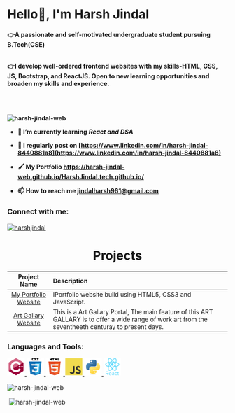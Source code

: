<h1 align="left">Hello👋, I'm Harsh Jindal</h1>

<h4 align="left">👉A passionate and self-motivated undergraduate student pursuing B.Tech(CSE)

<br>

  <br>

👉I develop well-ordered  frontend websites with my skills-HTML, CSS, JS, Bootstrap, and ReactJS. Open to new learning opportunities and broaden my skills and experience.

  <br>

  <br>

<p align="left"> <img src="https://komarev.com/ghpvc/?username=harsh-jindal-web&label=Profile%20views&color=0e75b6&style=flat" alt="harsh-jindal-web" /> </p>

- 🌱 I’m currently learning **React* and *DSA**

- 📝 I regularly post on [https://www.linkedin.com/in/harsh-jindal-8440881a8](https://www.linkedin.com/in/harsh-jindal-8440881a8)

- 🖌️ My Portfolio **https://harsh-jindal-web.github.io/HarshJindal.tech.github.io/**

- 📫 How to reach me **jindalharsh961@gmail.com**

<h3 align="left">Connect with me:</h3>

<p align="left">

<a href="https://www.linkedin.com/in/harsh-jindal-8440881a8" target="blank"><img align="center" src="https://cdn.jsdelivr.net/npm/simple-icons@3.0.1/icons/linkedin.svg" alt="harshjindal" height="50" width="60" /></a>

</p>

<h1 align="center">Projects</h1>




| Project Name      | Description | 
| :---:        |    :----   |  
| [My Portfolio Website](https://harsh-jindal-web.github.io/HarshJindal.tech.github.io/)     | IPortfolio website build using HTML5, CSS3 and JavaScript. 
| [Art Gallary Website](https://harsh-jindal-web.github.io/ArtGallaryPortal.github.io/)   | This is a Art Gallary Portal, The main feature of this ART GALLARY is to offer a wide range of work art from the seventheeth centuray to present days.
  
  
<h3 align="left">Languages and Tools:</h3>

<p align="left"><a href="https://www.w3schools.com/cpp/" target="_blank"> <img src="https://raw.githubusercontent.com/devicons/devicon/master/icons/cplusplus/cplusplus-original.svg" alt="cplusplus" width="40" height="40"/> </a> <a href="https://www.w3schools.com/css/" target="_blank"> <img src="https://raw.githubusercontent.com/devicons/devicon/master/icons/css3/css3-original-wordmark.svg" alt="css3" width="40" height="40"/> </a> <a href="https://www.w3.org/html/" target="_blank"> <img src="https://raw.githubusercontent.com/devicons/devicon/master/icons/html5/html5-original-wordmark.svg" alt="html5" width="40" height="40"/> </a> <a href="https://developer.mozilla.org/en-US/docs/Web/JavaScript" target="_blank"> <img src="https://raw.githubusercontent.com/devicons/devicon/master/icons/javascript/javascript-original.svg" alt="javascript" width="40" height="40"/> </a>  <a href="https://www.python.org" target="_blank"> <img src="https://raw.githubusercontent.com/devicons/devicon/master/icons/python/python-original.svg" alt="python" width="40" height="40"/> </a> <a href="https://reactjs.org/" target="_blank"> <img src="https://raw.githubusercontent.com/devicons/devicon/master/icons/react/react-original-wordmark.svg" alt="react" width="40" height="40"/> </a> </p>

<p><img align="center" src="https://github-readme-stats.vercel.app/api/top-langs?username=harsh-jindal-web&show_icons=true&locale=en&layout=compact" alt="harsh-jindal-web" /></p>

<p>&nbsp;<img align="center" src="https://github-readme-stats.vercel.app/api?username=harsh-jindal-web&show_icons=true&locale=en" alt="harsh-jindal-web" /></p>
